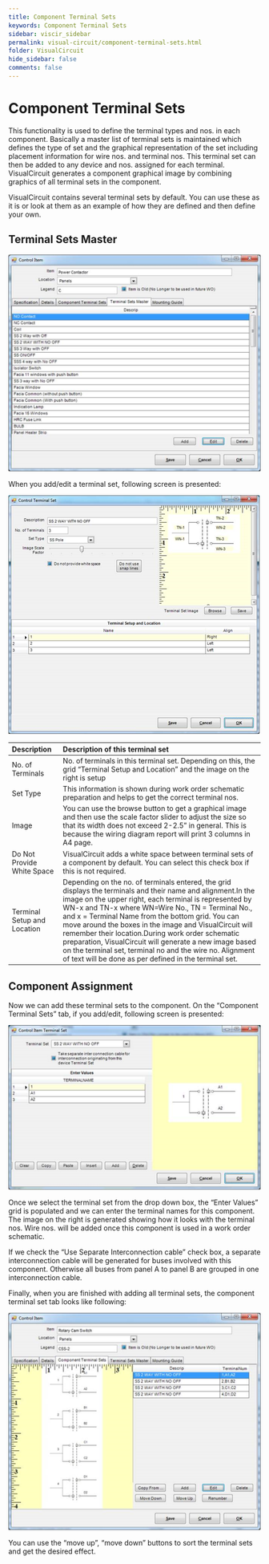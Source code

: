 ```yaml
---
title: Component Terminal Sets
keywords: Component Terminal Sets
sidebar: viscir_sidebar
permalink: visual-circuit/component-terminal-sets.html
folder: VisualCircuit
hide_sidebar: false
comments: false
---
```


# Component Terminal Sets

This functionality is used to define the terminal types and nos. in each component. Basically a master list of terminal sets is maintained which defines the type of set and the graphical representation of the set including placement information for wire nos. and terminal nos. This terminal set can then be added to any device and nos. assigned for each terminal. VisualCircuit generates a component graphical image by combining graphics of all terminal sets in the component.

VisualCircuit contains several terminal sets by default. You can use these as it is or look at them as an example of how they are defined and then define your own.

## Terminal Sets Master


![](/images/terminal-sets-master.png)

When you add/edit a terminal set, following screen is presented:


![](/images/terminal-sets-master-view.png)

|Description|Description of this terminal set|
|:----------|:-------------------------------|
|No. of Terminals|No. of terminals in this terminal set.  Depending on this, the grid “Terminal Setup and Location” and the image on the right is setup|
|Set Type|This information is shown during work order schematic preparation and helps to get the correct terminal nos.|
|Image|You can use the browse button to get a graphical image and then use the scale factor slider to adjust the size so that its width does not exceed 2-2.5” in general. This is because the wiring diagram report will print 3 columns in A4 page.|
|Do Not Provide White Space|VisualCircuit adds a white space between terminal sets of a component by default. You can select this check box if this is not required.|
|Terminal Setup and Location|Depending on the no. of terminals entered, the grid displays the terminals and their name and alignment.In the image on the upper right, each terminal is represented by WN-x and TN-x where WN=Wire No., TN = Terminal No., and x = Terminal Name from the bottom grid. You can move around the boxes in the image and VisualCircuit will remember their location.During work order schematic preparation, VisualCircuit will generate a new image based on the terminal set, terminal no and the wire no. Alignment of text will be done as per defined in the terminal set.|


## Component Assignment


Now we can add these terminal sets to the component. On the “Component Terminal Sets” tab, if you add/edit, following screen is presented:


![](/images/component-assignment.png)

Once we select the terminal set from the drop down box, the “Enter Values” grid is populated and we can enter the terminal names for this component. The image on the right is generated showing how it looks with the terminal nos. Wire nos. will be added once this component is used in a work order schematic.

If we check the “Use Separate Interconnection cable” check box, a separate interconnection cable will be generated for buses involved with this component. Otherwise all buses from panel A to panel B are grouped in one interconnection cable.

Finally, when you are finished with adding all terminal sets, the component terminal set tab looks like following:

![](/images/component-assignment-control-item.png)

You can use the “move up”, “move down” buttons to sort the terminal sets and get the desired effect.